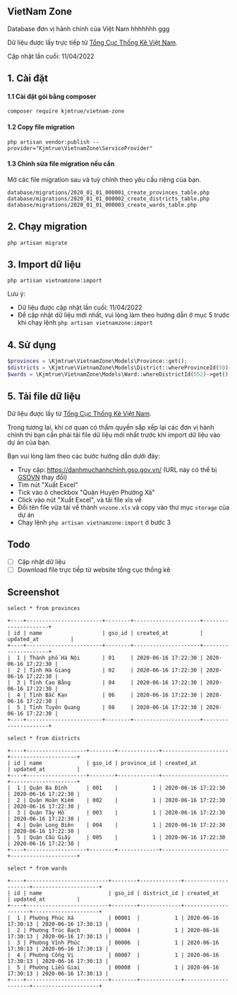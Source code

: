 ## VietNam Zone

Database đơn vị hành chính của Việt Nam hhhhhhh  ggg

Dữ liệu được lấy trực tiếp từ [Tổng Cục Thống Kê Việt Nam](https://danhmuchanhchinh.gso.gov.vn/).

Cập nhật lần cuối: 11/04/2022

## 1. Cài đặt

#### 1.1 Cài đặt gói bằng composer

```shell
composer require kjmtrue/vietnam-zone
```

#### 1.2 Copy file migration

```shell
php artisan vendor:publish --provider="Kjmtrue\VietnamZone\ServiceProvider"
```

#### 1.3 Chỉnh sửa file migration nếu cần

Mở các file migration sau và tuỳ chỉnh theo yêu cầu riêng của bạn.

```shell
database/migrations/2020_01_01_000001_create_provinces_table.php
database/migrations/2020_01_01_000002_create_districts_table.php
database/migrations/2020_01_01_000003_create_wards_table.php
```

## 2. Chạy migration

```shell
php artisan migrate
```

## 3. Import dữ liệu

```shell
php artisan vietnamzone:import
```

Lưu ý: 
- Dữ liệu được cập nhật lần cuối: 11/04/2022
- Để cập nhật dữ liệu mới nhất, vui lòng làm theo hướng dẫn ở mục 5 trước khi chạy lệnh `php artisan vietnamzone:import`

## 4. Sử dụng 

```php
$provinces = \Kjmtrue\VietnamZone\Models\Province::get();
$districts = \Kjmtrue\VietnamZone\Models\District::whereProvinceId(50)->get();
$wards = \Kjmtrue\VietnamZone\Models\Ward::whereDistrictId(552)->get();
```

## 5. Tải file dữ liệu

Dữ liệu được lấy từ [Tổng Cục Thống Kê Việt Nam](https://danhmuchanhchinh.gso.gov.vn/).

Trong tương lai, khi cơ quan có thẩm quyền sắp xếp lại các đơn vị hành chính thì bạn cần phải tải file dữ liệu mới nhất trước khi import dữ liệu vào dự án của bạn.

Bạn vui lòng làm theo các bước hướng dẫn dưới đây:

- Truy cập: https://danhmuchanhchinh.gso.gov.vn/ (URL này có thể bị [GSOVN](https://www.gso.gov.vn/) thay đổi)
- Tìm nút "Xuất Excel"
- Tick vào ô checkbox "Quận Huyện Phường Xã"
- Click vào nút "Xuất Excel", và tải file xls về
- Đổi tên file vừa tải về thành `vnzone.xls` và copy vào thư mục `storage` của dự án
- Chạy lệnh `php artisan vietnamzone:import` ở bước 3

## Todo

- [ ] Cập nhật dữ liệu
- [ ] Download file trực tiếp từ website tổng cục thống kê

## Screenshot

`select * from provinces`

```
+----+------------------------+--------+---------------------+---------------------+
| id | name                   | gso_id | created_at          | updated_at          |
+----+------------------------+--------+---------------------+---------------------+
|  1 | Thành phố Hà Nội       | 01     | 2020-06-16 17:22:30 | 2020-06-16 17:22:30 |
|  2 | Tỉnh Hà Giang          | 02     | 2020-06-16 17:22:30 | 2020-06-16 17:22:30 |
|  3 | Tỉnh Cao Bằng          | 04     | 2020-06-16 17:22:30 | 2020-06-16 17:22:30 |
|  4 | Tỉnh Bắc Kạn           | 06     | 2020-06-16 17:22:30 | 2020-06-16 17:22:30 |
|  5 | Tỉnh Tuyên Quang       | 08     | 2020-06-16 17:22:30 | 2020-06-16 17:22:30 |
+----+------------------------+--------+---------------------+---------------------+
```

`select * from districts`

```
+----+-------------------+--------+-------------+---------------------+---------------------+
| id | name              | gso_id | province_id | created_at          | updated_at          |
+----+-------------------+--------+-------------+---------------------+---------------------+
|  1 | Quận Ba Đình      | 001    |           1 | 2020-06-16 17:22:30 | 2020-06-16 17:22:30 |
|  2 | Quận Hoàn Kiếm    | 002    |           1 | 2020-06-16 17:22:30 | 2020-06-16 17:22:30 |
|  3 | Quận Tây Hồ       | 003    |           1 | 2020-06-16 17:22:30 | 2020-06-16 17:22:30 |
|  4 | Quận Long Biên    | 004    |           1 | 2020-06-16 17:22:30 | 2020-06-16 17:22:30 |
|  5 | Quận Cầu Giấy     | 005    |           1 | 2020-06-16 17:22:30 | 2020-06-16 17:22:30 |
+----+-------------------+--------+-------------+---------------------+---------------------+
```

`select * from wards`

```
+----+--------------------------+--------+-------------+---------------------+---------------------+
| id | name                     | gso_id | district_id | created_at          | updated_at          |
+----+--------------------------+--------+-------------+---------------------+---------------------+
|  1 | Phường Phúc Xá           | 00001  |           1 | 2020-06-16 17:30:13 | 2020-06-16 17:30:13 |
|  2 | Phường Trúc Bạch         | 00004  |           1 | 2020-06-16 17:30:13 | 2020-06-16 17:30:13 |
|  3 | Phường Vĩnh Phúc         | 00006  |           1 | 2020-06-16 17:30:13 | 2020-06-16 17:30:13 |
|  4 | Phường Cống Vị           | 00007  |           1 | 2020-06-16 17:30:13 | 2020-06-16 17:30:13 |
|  5 | Phường Liễu Giai         | 00008  |           1 | 2020-06-16 17:30:13 | 2020-06-16 17:30:13 |
+----+--------------------------+--------+-------------+---------------------+---------------------+
```